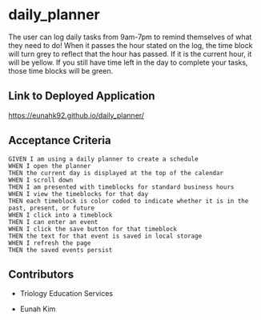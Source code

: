 # daily_planner
The user can log daily tasks from 9am-7pm to remind themselves of what they need to do! When it passes the hour stated on the log, the time block will turn grey to reflect that the hour has passed. If it is the current hour, it will be yellow. If you still have time left in the day to complete your tasks, those time blocks will be green. 

## Link to Deployed Application

https://eunahk92.github.io/daily_planner/

## Acceptance Criteria

```
GIVEN I am using a daily planner to create a schedule
WHEN I open the planner
THEN the current day is displayed at the top of the calendar
WHEN I scroll down
THEN I am presented with timeblocks for standard business hours
WHEN I view the timeblocks for that day
THEN each timeblock is color coded to indicate whether it is in the past, present, or future
WHEN I click into a timeblock
THEN I can enter an event
WHEN I click the save button for that timeblock
THEN the text for that event is saved in local storage
WHEN I refresh the page
THEN the saved events persist
```
## Contributors

* Triology Education Services

* Eunah Kim
